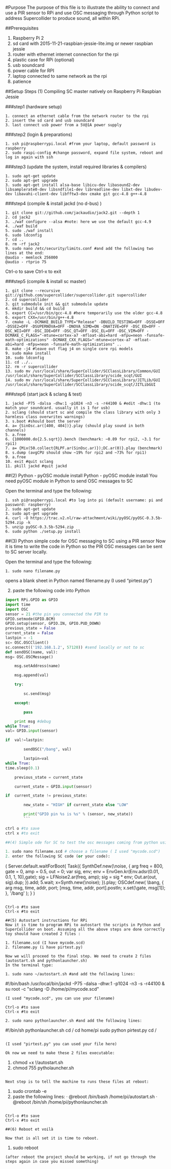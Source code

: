 #Purpose
The purpose of this file is to illustrate the ability to connect and use a PIR sensor to RPi and use OSC messaging through Python script to address Supercollider to produce sound, all within RPi.

##Prerequisites
1. Raspberry Pi 2
2. sd card with 2015-11-21-raspbian-jessie-lite.img or newer raspbian jessie 
3. router with ethernet internet connection for the rpi 
4. plastic case for RPi (optional)
5. usb soundcard
6. power cable for RPI
7. laptop connected to same network as the rpi 
8. patience

##Setup Steps
(1) Compiling SC master natively on Raspberry Pi Raspbian Jessie

###step1 (hardware setup)
```
1. connect an ethernet cable from the network router to the rpi 
2. insert the sd card and usb soundcard 
3. last connect usb power from a 5V@1A power supply
```

###step2 (login & preparations)
```
1. ssh pi@raspberrypi.local #from your laptop, default password is raspberry 
2. sudo raspi-config #change password, expand file system, reboot and log in again with ssh 
```

###step3 (update the system, install required libraries & compilers)
```
1. sudo apt-get update
2. sudo apt-get upgrade
3. sudo apt-get install alsa-base libicu-dev libasound2-dev libsamplerate0-dev libsndfile1-dev libreadline-dev libxt-dev libudev-dev libavahi-client-dev libfftw3-dev cmake git gcc-4.8 g++-4.8 
```

###step4 (compile & install jackd (no d-bus) )
```
1. git clone git://github.com/jackaudio/jack2.git --depth 1
2. cd jack2
3. ./waf configure --alsa #note: here we use the default gcc-4.9
4. ./waf build
5. sudo ./waf install
6. sudo ldconfig
7. cd ..
8. rm -rf jack2
9. sudo nano /etc/security/limits.conf #and add the following two lines at the end:
@audio - memlock 256000
@audio - rtprio 75 
```
Ctrl-o to save Ctrl-x to exit

###step5 (compile & install sc master)

```
1. git clone --recursive git://github.com/supercollider/supercollider.git supercollider
2. cd supercollider
3. git submodule init && git submodule update
4. mkdir build && cd build
5. export CC=/usr/bin/gcc-4.8 #here temporarily use the older gcc-4.8
6. export CXX=/usr/bin/g++-4.8
7. cmake -L -DCMAKE_BUILD_TYPE="Release" -DBUILD_TESTING=OFF -DSSE=OFF -DSSE2=OFF -DSUPERNOVA=OFF -DNOVA_SIMD=ON -DNATIVE=OFF -DSC_ED=OFF -DSC_WII=OFF -DSC_IDE=OFF -DSC_QT=OFF -DSC_EL=OFF -DSC_VIM=OFF -DCMAKE_C_FLAGS="-mtune=cortex-a7 -mfloat-abi=hard -mfpu=neon -funsafe-math-optimizations" -DCMAKE_CXX_FLAGS="-mtune=cortex-a7 -mfloat-abi=hard -mfpu=neon -funsafe-math-optimizations" .. 
8. make -j4 #leave out flag j4 on single core rpi models 
9. sudo make install
10. sudo ldconfig
11. cd ../..
12. rm -r supercollider
13. sudo mv /usr/local/share/SuperCollider/SCClassLibrary/Common/GUI /usr/local/share/SuperCollider/SCClassLibrary/scide_scqt/GUI
14. sudo mv /usr/local/share/SuperCollider/SCClassLibrary/JITLib/GUI /usr/local/share/SuperCollider/SCClassLibrary/scide_scqt/JITLibGUI
```

###step6 (start jack & sclang & test)
```
1. jackd -P75 -dalsa -dhw:1 -p1024 -n3 -s -r44100 & #edit -dhw:1 (to match your soundcard. usually it is 1 for usb)
2. sclang (should start sc and compile the class library with only 3 harmless class overwrites warnings)
3. s.boot #should boot the server
4. a= {SinOsc.ar([400, 404])}.play (should play sound in both channels)
5. a.free
6. {1000000.do{2.5.sqrt}}.bench (benchmark: ~0.89 for rpi2, ~3.1 for rpi1)
7. a= {Mix(50.collect{RLPF.ar(SinOsc.ar)});DC.ar(0)}.play (benchmark)
8. s.dump (avgCPU should show ~19% for rpi2 and ~73% for rpi1)
9. a.free
10. exit #quit sclang
11. pkill jackd #quit jackd
```

##(2) Python - pyOSC module install
Python - pyOSC module install
You need pyOSC module in Python to send OSC messages to SC

Open the terminal and type the following:
```
1. ssh pi@raspberrypi.local #to log into pi (default username: pi and password: raspberry)
2. sudo apt-get update
3. sudo apt-get upgrade
4. curl -O https://trac.v2.nl/raw-attachment/wiki/pyOSC/pyOSC-0.3.5b-5294.zip -k 
5. unzip pyOSC-0.3.5b-5294.zip
6. sudo python ./setup.py install
```
##(3) Python simple code for OSC messaging to SC using a PIR sensor
Now it is time to write the code in Python so the PIR OSC messages can be sent to SC server locally.

Open the terminal and type the following:
```
1. sudo nano filename.py 
```
opens a blank sheet in Python named filename.py (I used “pirtest.py”)

2. paste the following code into Python

```Python
import RPi.GPIO as GPIO
import time
import OSC
sensor = 21 #the pin you connected the PIR to
GPIO.setmode(GPIO.BCM)
GPIO.setup(sensor, GPIO.IN, GPIO.PUD_DOWN)
previous_state = False
current_state = False
lastpin = -1
sc= OSC.OSCClient()
sc.connect(('192.168.1.2', 57120)) #send locally or not to sc
def sendOSC(name, val):
msg= OSC.OSCMessage()

	msg.setAddress(name)

	msg.append(val)

	try:

		sc.send(msg)

	except:

		pass

	print msg #debug
while True:
val= GPIO.input(sensor)

if  val!=lastpin:

		sendOSC("/bang", val)

		lastpin=val
while True:
time.sleep(0.1)

	previous_state = current_state

	current_state = GPIO.input(sensor)

if  current_state != previous_state:

		new_state = "HIGH" if current_state else "LOW"

		print("GPIO pin %s is %s" % (sensor, new_state))
		```
		
ctrl o #to save
ctrl x #to exit

##(4) Simple ode for SC to test the osc messages coming from python using the PIR sensor. (you can put your code here).

1. sudo nano filename.scd # choose a filename ( I used "mycode.scd")
2. enter the following SC code (or your code):

```
(
Server.default.waitForBoot{
Task({
SynthDef.new(\noise, {
	arg freq = 800, gate = 0,
amp = 0.5, out = 0;
	var sig, env;
	env = EnvGen.kr(Env.adsr(0.01, 0.1, 1, 10),gate);
	sig = LFNoise2.ar(freq, amp);
	sig = sig * env;
	Out.ar(out, sig).dup;
}).add;
5.wait;
	x=Synth.new(\noise);
}).play;
OSCdef.new(
\bang,
	{
			arg msg, time, addr, port;
			[msg, time, addr, port].postln;
			x.set(\gate, msg[1]);
	},
	'/bang'
);
}
)
```

Ctrl-o #to save
Ctrl-x #to exit

##(5) Autostart instructions for RPi 
Now it is time to program RPi to autostart the scripts in Python and SuperCollider on boot. Assuming all the above steps are done correctly toy should have created 2 files :

1. filename.scd (I have mycode.scd)
2. filename.py (i have pirtest.py)

Now we will proceed to the final step. We need to create 2 files (autostart.sh and pythonlauncher.sh)
In the terminal type:

1. sudo nano ~/autostart.sh #and add the following lines:
```
#!/bin/bash
/usr/local/bin/jackd -P75 -dalsa -dhw:1 -p1024 -n3 -s -r44100 &
su root -c "sclang -D /home/pi/mycode.scd"
```
(I used "mycode.scd", you can use your filename)

Ctrl-o #to save
Ctrl-x #to exit

2. sudo nano pythonlauncher.sh #and add the following lines:

```
#!/bin/sh
pythonlauncher.sh
cd /
cd home/pi
sudo python pirtest.py
cd /
```

(I used "pirtest.py" you can used your file here)

Ok now we need to make these 2 files executable:

```
1. chmod +x !/autostart.sh
2. chmod 755 pytholauncher.sh
```

Next step is to tell the machine to runs these files at reboot:

```
1. sudo crontab -e 
2. paste the following lines:
· @reboot /bin/bash /home/pi/autostart.sh
· @reboot /bin/sh /home/pi/pythonlauncher.sh
```

Ctrl-o #to save
Ctrl-x #to exit

##(6) Reboot et voilà

Now that is all set it is time to reboot.
```
1. sudo reboot
```
(after reboot the project should be working, if not go through the steps again in case you missed something)
